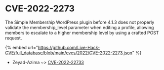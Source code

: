 # CVE-2022-2273

The Simple Membership WordPress plugin before 4.1.3 does not properly validate the membership_level parameter when editing a profile, allowing members to escalate to a higher membership level by using a crafted POST request.

{% embed url="https://github.com/Live-Hack-CVE/full_database/blob/main/cves/2022/CVE-2022-2273.json" %}


* Zeyad-Azima ~> [CVE-2022-22733](https://zeste.alice-snow.ru/2022/database/cve-2022-2273/cve-2022-22733-zeyad-azima)